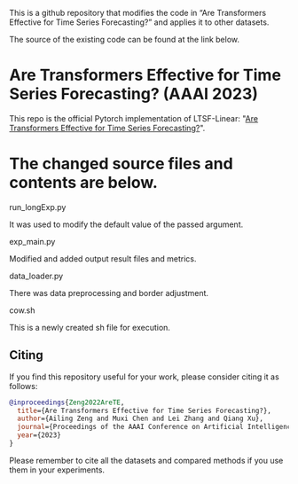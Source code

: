 This is a github repository that modifies the code in “Are Transformers Effective for Time Series Forecasting?” and applies it to other datasets.

The source of the existing code can be found at the link below.

# Are Transformers Effective for Time Series Forecasting? (AAAI 2023)

This repo is the official Pytorch implementation of LTSF-Linear: "[Are Transformers Effective for Time Series Forecasting?](https://arxiv.org/pdf/2205.13504.pdf)". 

# The changed source files and contents are below.

run_longExp.py

It was used to modify the default value of the passed argument.

exp_main.py

Modified and added output result files and metrics.

data_loader.py

There was data preprocessing and border adjustment.

cow.sh

This is a newly created sh file for execution.


## Citing

If you find this repository useful for your work, please consider citing it as follows:

```bibtex
@inproceedings{Zeng2022AreTE,
  title={Are Transformers Effective for Time Series Forecasting?},
  author={Ailing Zeng and Muxi Chen and Lei Zhang and Qiang Xu},
  journal={Proceedings of the AAAI Conference on Artificial Intelligence},
  year={2023}
}
```

Please remember to cite all the datasets and compared methods if you use them in your experiments.
